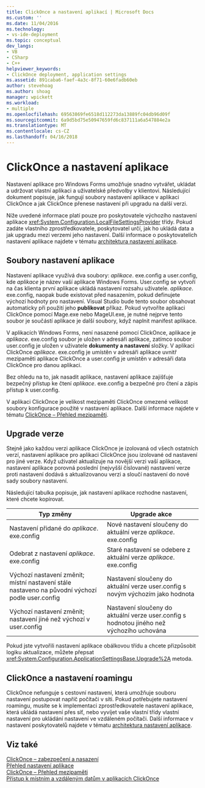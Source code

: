```yaml
---
title: ClickOnce a nastavení aplikací | Microsoft Docs
ms.custom: ''
ms.date: 11/04/2016
ms.technology:
- vs-ide-deployment
ms.topic: conceptual
dev_langs:
- VB
- CSharp
- C++
helpviewer_keywords:
- ClickOnce deployment, application settings
ms.assetid: 891caba6-faef-4a3c-8f71-60e6fadb60eb
author: stevehoag
ms.author: shoag
manager: wpickett
ms.workload:
- multiple
ms.openlocfilehash: 69563869fe6518d112273da13889fc04db96d09f
ms.sourcegitcommit: 6a9d5bd75e50947659fd6c837111a6a547884e2a
ms.translationtype: MT
ms.contentlocale: cs-CZ
ms.lasthandoff: 04/16/2018
---
```

# <a name="clickonce-and-application-settings"></a>ClickOnce a nastavení aplikace
Nastavení aplikace pro Windows Forms umožňuje snadno vytvářet, ukládat a udržovat vlastní aplikaci a uživatelské předvolby v klientovi. Následující dokument popisuje, jak fungují soubory nastavení aplikace v aplikaci ClickOnce a jak ClickOnce přenese nastavení při upgradu na další verzi.  
  
 Níže uvedené informace platí pouze pro poskytovatele výchozího nastavení aplikace <xref:System.Configuration.LocalFileSettingsProvider> třídy. Pokud zadáte vlastního zprostředkovatele, poskytovatel určí, jak ho ukládá data a jak upgradu mezi verzemi jeho nastavení. Další informace o poskytovatelích nastavení aplikace najdete v tématu [architektura nastavení aplikace](/dotnet/framework/winforms/advanced/application-settings-architecture).  
  
## <a name="application-settings-files"></a>Soubory nastavení aplikace  
 Nastavení aplikace využívá dva soubory: *aplikace*. exe.config a user.config, kde *aplikace* je název vaší aplikace Windows Forms. User.config se vytvoří na čas klienta první aplikace ukládá nastavení rozsahu uživatele. *aplikace*. exe.config, naopak bude existovat před nasazením, pokud definujete výchozí hodnoty pro nastavení. Visual Studio bude tento soubor obsahovat automaticky při použití jeho **publikovat** příkaz. Pokud vytvoříte aplikaci ClickOnce pomocí Mage.exe nebo MageUI.exe, je nutné nejprve tento soubor je součástí aplikace je další soubory, když naplnit manifest aplikace.  
  
 V aplikacích Windows Forms, není nasazené pomocí ClickOnce, aplikace je *aplikace*. exe.config soubor je uložen v adresáři aplikace, zatímco soubor user.config je uložen v uživatele **dokumenty a nastavení**  složky. V aplikaci ClickOnce *aplikace*. exe.config je umístěn v adresáři aplikace uvnitř mezipaměti aplikace ClickOnce a user.config je umístěn v adresáři data ClickOnce pro danou aplikaci.  
  
 Bez ohledu na to, jak nasadit aplikace, nastavení aplikace zajišťuje bezpečný přístup ke čtení *aplikace*. exe.config a bezpečné pro čtení a zápis přístup k user.config.  
  
 V aplikaci ClickOnce je velikost mezipaměti ClickOnce omezené velikost soubory konfigurace použité v nastavení aplikace. Další informace najdete v tématu [ClickOnce – Přehled mezipaměti](../deployment/clickonce-cache-overview.md).  
  
## <a name="version-upgrades"></a>Upgrade verze  
 Stejně jako každou verzi aplikace ClickOnce je izolovaná od všech ostatních verzí, nastavení aplikace pro aplikaci ClickOnce jsou izolované od nastavení pro jiné verze. Když uživatel aktualizuje na novější verzi vaší aplikace, nastavení aplikace porovná poslední (nejvyšší číslované) nastavení verze proti nastavení dodává s aktualizovanou verzi a sloučí nastavení do nové sady soubory nastavení.  
  
 Následující tabulka popisuje, jak nastavení aplikace rozhodne nastavení, které chcete kopírovat.  
  
|Typ změny|Upgrade akce|  
|--------------------|--------------------|  
|Nastavení přidané do *aplikace*. exe.config|Nové nastavení sloučeny do aktuální verze *aplikace*. exe.config|  
|Odebrat z nastavení *aplikace*. exe.config|Staré nastavení se odebere z aktuální verze *aplikace*. exe.config|  
|Výchozí nastavení změnit; místní nastavení stále nastaveno na původní výchozí podle user.config|Nastavení sloučeny do aktuální verze user.config s novým výchozím jako hodnota|  
|Výchozí nastavení změnit; nastavení jiné než výchozí v user.config|Nastavení sloučeny do aktuální verze user.config s hodnotou jiného než výchozího uchována|  
  
 Pokud jste vytvořili nastavení aplikace obálkovou třídu a chcete přizpůsobit logiku aktualizace, můžete přepsat <xref:System.Configuration.ApplicationSettingsBase.Upgrade%2A> metoda.  
  
## <a name="clickonce-and-roaming-settings"></a>ClickOnce a nastavení roamingu  
 ClickOnce nefunguje s cestovní nastavení, která umožňuje souboru nastavení postupovat napříč počítači v síti. Pokud potřebujete nastavení roamingu, musíte se k implementaci zprostředkovatele nastavení aplikace, která ukládá nastavení přes síť, nebo vyvíjet vaše vlastní třídy vlastní nastavení pro ukládání nastavení ve vzdáleném počítači. Další informace v nastavení poskytovatelů najdete v tématu [architektura nastavení aplikace](/dotnet/framework/winforms/advanced/application-settings-architecture).  
  
## <a name="see-also"></a>Viz také  
 [ClickOnce – zabezpečení a nasazení](../deployment/clickonce-security-and-deployment.md)   
 [Přehled nastavení aplikace](/dotnet/framework/winforms/advanced/application-settings-overview)   
 [ClickOnce – Přehled mezipaměti](../deployment/clickonce-cache-overview.md)   
 [Přístup k místním a vzdáleným datům v aplikacích ClickOnce](../deployment/accessing-local-and-remote-data-in-clickonce-applications.md)